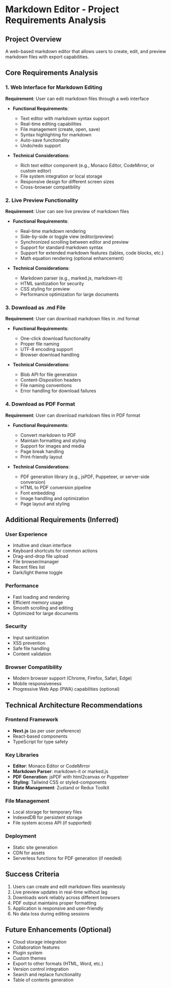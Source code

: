# Markdown Editor - Project Requirements Analysis

## Project Overview

A web-based markdown editor that allows users to create, edit, and preview markdown files with export capabilities.

## Core Requirements Analysis

### 1. Web Interface for Markdown Editing

**Requirement**: User can edit markdown files through a web interface

- **Functional Requirements**:
  - Text editor with markdown syntax support
  - Real-time editing capabilities
  - File management (create, open, save)
  - Syntax highlighting for markdown
  - Auto-save functionality
  - Undo/redo support

- **Technical Considerations**:
  - Rich text editor component (e.g., Monaco Editor, CodeMirror, or custom editor)
  - File system integration or local storage
  - Responsive design for different screen sizes
  - Cross-browser compatibility

### 2. Live Preview Functionality

**Requirement**: User can see live preview of markdown files

- **Functional Requirements**:
  - Real-time markdown rendering
  - Side-by-side or toggle view (editor/preview)
  - Synchronized scrolling between editor and preview
  - Support for standard markdown syntax
  - Support for extended markdown features (tables, code blocks, etc.)
  - Math equation rendering (optional enhancement)

- **Technical Considerations**:
  - Markdown parser (e.g., marked.js, markdown-it)
  - HTML sanitization for security
  - CSS styling for preview
  - Performance optimization for large documents

### 3. Download as .md File

**Requirement**: User can download markdown files in .md format

- **Functional Requirements**:
  - One-click download functionality
  - Proper file naming
  - UTF-8 encoding support
  - Browser download handling

- **Technical Considerations**:
  - Blob API for file generation
  - Content-Disposition headers
  - File naming conventions
  - Error handling for download failures

### 4. Download as PDF Format

**Requirement**: User can download markdown files in PDF format

- **Functional Requirements**:
  - Convert markdown to PDF
  - Maintain formatting and styling
  - Support for images and media
  - Page break handling
  - Print-friendly layout

- **Technical Considerations**:
  - PDF generation library (e.g., jsPDF, Puppeteer, or server-side conversion)
  - HTML to PDF conversion pipeline
  - Font embedding
  - Image handling and optimization
  - Page layout and styling

## Additional Requirements (Inferred)

### User Experience

- Intuitive and clean interface
- Keyboard shortcuts for common actions
- Drag-and-drop file upload
- File browser/manager
- Recent files list
- Dark/light theme toggle

### Performance

- Fast loading and rendering
- Efficient memory usage
- Smooth scrolling and editing
- Optimized for large documents

### Security

- Input sanitization
- XSS prevention
- Safe file handling
- Content validation

### Browser Compatibility

- Modern browser support (Chrome, Firefox, Safari, Edge)
- Mobile responsiveness
- Progressive Web App (PWA) capabilities (optional)

## Technical Architecture Recommendations

### Frontend Framework

- **Next.js** (as per user preference)
- React-based components
- TypeScript for type safety

### Key Libraries

- **Editor**: Monaco Editor or CodeMirror
- **Markdown Parser**: markdown-it or marked.js
- **PDF Generation**: jsPDF with html2canvas or Puppeteer
- **Styling**: Tailwind CSS or styled-components
- **State Management**: Zustand or Redux Toolkit

### File Management

- Local storage for temporary files
- IndexedDB for persistent storage
- File system access API (if supported)

### Deployment

- Static site generation
- CDN for assets
- Serverless functions for PDF generation (if needed)

## Success Criteria

1. Users can create and edit markdown files seamlessly
2. Live preview updates in real-time without lag
3. Downloads work reliably across different browsers
4. PDF output maintains proper formatting
5. Application is responsive and user-friendly
6. No data loss during editing sessions

## Future Enhancements (Optional)

- Cloud storage integration
- Collaboration features
- Plugin system
- Custom themes
- Export to other formats (HTML, Word, etc.)
- Version control integration
- Search and replace functionality
- Table of contents generation
